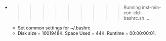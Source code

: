 * >>>>>>>>> Running inst-min-con-cld-bashrc.sh ...
  * Set common settings for ~/.bashrc.
  * Disk size = 1001948K. Space Used = 44K. Runtime = 00:00:00:01.
